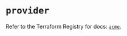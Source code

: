 # `provider`

Refer to the Terraform Registry for docs: [`acme`](https://registry.terraform.io/providers/vancluever/acme/2.32.1/docs).
